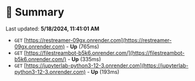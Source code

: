 # 📖 Summary
Last updated: **5/18/2024, 11:41:01 AM**

- `GET` [https://restreamer-09gx.onrender.com](https://restreamer-09gx.onrender.com) - **Up** (765ms)
- `GET` [https://filestreambot-b5k6.onrender.com/](https://filestreambot-b5k6.onrender.com/) - **Up** (335ms)
- `GET` [https://jupyterlab-python3-12-3.onrender.com](https://jupyterlab-python3-12-3.onrender.com) - **Up** (193ms)
